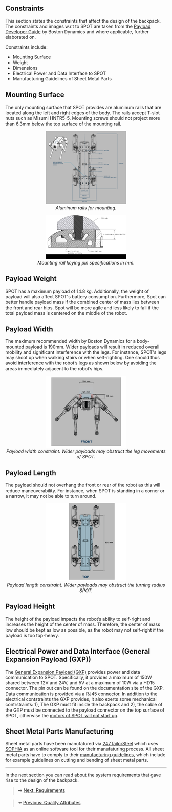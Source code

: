 ## Constraints

This section states the constraints that affect the design of the backpack. The constraints and images w.r.t to SPOT are taken from the [Payload Developer Guide](https://dev.bostondynamics.com/docs/payload/payload_configuration_requirements.html) by Boston Dynamics and where applicable, further elaborated on.

Constraints include: 
- Mounting Surface
- Weight
- Dimensions
- Electrical Power and Data Interface to SPOT
- Manufacturing Guidelines of Sheet Metal Parts 

## Mounting Surface
The only mounting surface that SPOT provides are aluminum rails that are located along the left and right edges of the body. The rails accept T-slot nuts such as Misumi HNTR5-5. Mounting screws should not project more than 6.3mm below the top surface of the mounting rail.

<p align="center" width="100%">
    <img src="../Images/Constraints/rails_grey_bg.png" style="width:50%">
    <br>
    <em>Aluminum rails for mounting.</em>
</p>

<p align="center" width="100%">
    <img src="../Images/Constraints/mounting_1.png" style="width:50%">
    <br>
    <em>Mounting rail keying pin specifications in mm.</em>
</p>

## Payload Weight

SPOT has a maximum payload of 14.8 kg. Additionally, the weight of payload will also affect SPOT's battery consumption.
Furthermore, Spot can better handle payload mass if the combined center of mass lies between the front and rear hips. Spot will be more agile and less likely to fall if the total payload mass is centered on the middle of the robot.

## Payload Width
 
The maximum recommended width by Boston Dynamics for a body-mounted payload is 190mm. Wider payloads will result in reduced overall mobility and significant interference with the legs. 
For instance, SPOT's legs may shoot up when walking stairs or when self-righting.
One should thus avoid interference with the robot’s legs as shown below by avoiding the areas immediately adjacent to the robot’s hips.

<p align="center" width="100%">
    <img src="../Images/Constraints/payload_width_grey_bg.png" style="width:50%">
    <br>
    <em>Payload width constraint. Wider payloads may obstruct the leg movements of SPOT.</em>
</p>

## Payload Length
The payload should not overhang the front or rear of the robot as this will reduce maneuverability. For instance, when SPOT is standing in a corner or a narrow, it may not be able to turn around.

<p align="center" width="100%">
    <img src="../Images/Constraints/payload_length_grey_bg.png" style="width:50%">
    <br>
    <em>Payload length constraint. Wider payloads may obstruct the turning radius SPOT.</em>
</p>

## Payload Height

The height of the payload impacts the robot’s ability to self-right and increases the height of the center of mass. Therefore, the center of mass low should be kept as low as possible, as the robot may not self-right if the payload is too top-heavy.

## Electrical Power and Data Interface (General Expansion Payload (GXP))

The [General Expansion Payload (GXP)](https://support.bostondynamics.com/s/article/Spot-General-Expansion-Payload-GXP) provides power and data communication to SPOT. 
Specifically, it provides a maximum of 150W shared between 12V and 24V, and 5V at a maximum of 10W via a HD15 connector. The pin out can be found on the documentation site of the GXP. Data communication is provided via a RJ45 connector.
In addition to the electrical contstraints the GXP provides, it also exerts some mechanical contrstraints: 1), The GXP must fit inside the backpack and 2), the cable of the GXP must be connected to the payload connector on the top surface of SPOT, otherwise the [motors of SPOT will not start up](https://dev.bostondynamics.com/docs/payload/robot_electrical_interface).

## Sheet Metal Parts Manufacturing

Sheet metal parts have been manufatured via [247TailorSteel](https://www.247tailorsteel.com/en) which uses [SOPHIA](https://www.247tailorsteel.com/nl/sophia) as an online software tool for their manufaturing process. All sheet metal parts have to comply to their [manufacturing guidelines](https://www.247tailorsteel.com/en/service/submission-rules-and-guidelines), which include for example guidelines on cutting and bending of sheet metal parts.

***

In the next section you can read about the system requirements that gave rise to the design of the backpack.

> ➡️ [Next: Requirements](./05-requirements.md)

> ⬅️ [Previous: Quality Attributes](./03-quality-attributes.md)




